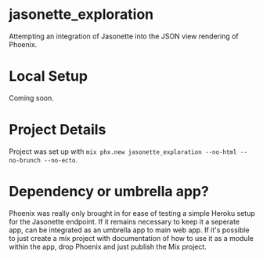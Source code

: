 # jasonette_exploration

Attempting an integration of Jasonette into the JSON view rendering of Phoenix.

# Local Setup

Coming soon.

# Project Details

Project was set up with `mix phx.new jasonette_exploration --no-html --no-brunch --no-ecto`.

# Dependency or umbrella app?

 Phoenix was really only brought in for ease of testing a simple Heroku setup for the Jasonette endpoint. If it remains necessary to keep it a seperate app, can be integrated as an umbrella app to main web app. If it's possible to just create a mix project with documentation of how to use it as a module within the app, drop Phoenix and just publish the Mix project.